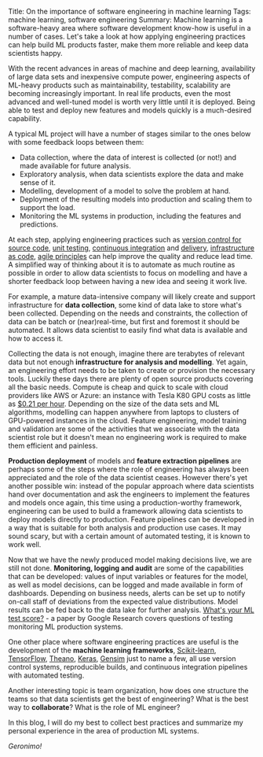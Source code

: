 Title: On the importance of software engineering in machine learning
Tags: machine learning, software engineering
Summary: Machine learning is a software-heavy area where software development know-how is useful in a number of cases. Let's take a look at how applying engineering practices can help build ML products faster, make them more reliable and keep data scientists happy.  

With the recent advances in areas of machine and deep learning, availability of large data sets and inexpensive compute 
power, engineering aspects of ML-heavy products such as maintainability, testability, scalability are becoming
increasingly important. In real life products, even the most advanced and well-tuned model is worth very little until it
is deployed. Being able to test and deploy new features and models quickly is a much-desired capability.

A typical ML project will have a number of stages similar to the ones below with some feedback
loops between them:

* Data collection, where the data of interest is collected (or not!) and made available for future analysis.
* Exploratory analysis, when data scientists explore the data and make sense of it.
* Modelling, development of a model to solve the problem at hand.
* Deployment of the resulting models into production and scaling them to support the load.
* Monitoring the ML systems in production, including the features and predictions.

At each step, applying engineering practices such as [version control for source code](https://martinfowler.com/bliki/VersionControlTools.html),
[unit testing](https://www.martinfowler.com/bliki/UnitTest.html), [continuous integration](https://martinfowler.com/articles/continuousIntegration.html)
 and [delivery](https://www.martinfowler.com/bliki/ContinuousDelivery.html), [infrastructure as code](https://www.martinfowler.com/bliki/InfrastructureAsCode.html), 
 [agile principles](http://agilemanifesto.org/) can help improve the quality and reduce lead time. A simplified way of 
thinking about it is to automate as much routine as possible in order to allow data scientists to focus on modelling and
have a shorter feedback loop between having a new idea and seeing it work live.

For example, a mature data-intensive company will likely create and support infrastructure for **data collection**, some
kind of data lake to store what's been collected. Depending on the needs and constraints, the collection of data can be
batch or (near)real-time, but first and foremost it should be automated. It allows data scientist to easily find what 
data is available and how to access it.

Collecting the data is not enough, imagine there are terabytes of relevant data but not enough **infrastructure for
analysis and modelling**. Yet again, an engineering effort needs to be taken to create or provision the necessary tools.
Luckily these days there are plenty of open source products covering all the basic needs. Compute is cheap and quick to
scale with cloud providers like AWS or Azure: an instance with Tesla K80 GPU costs as little as [$0.21 per hour](https://aws.amazon.com/ec2/spot/pricing/).
Depending on the size of the data sets and ML algorithms, modelling can happen anywhere from laptops to clusters of 
GPU-powered instances in the cloud. Feature engineering, model training and validation are some of the activities that
we associate with the data scientist role but it doesn't mean no engineering work is required to make them efficient
and painless.

**Production deployment** of models and **feature extraction pipelines** are perhaps some of the steps where the role of
engineering has always been appreciated and the role of the data scientist ceases. However there's yet another possible
win: instead of the popular approach where data scientists hand over documentation and ask the engineers to implement the
features and models once again, this time using a production-worthy framework, engineering can be used to build a
framework allowing data scientists to deploy models directly to production. Feature pipelines can be developed in a way
that is suitable for both analysis and production use cases. It may sound scary, but with a certain amount of automated
testing, it is known to work well.

Now that we have the newly produced model making decisions live, we are still not done. **Monitoring, logging and audit** are
some of the capabilities that can be developed: values of input variables or features for the model, as well as model 
decisions, can be logged and made available in form of dashboards. Depending on business needs, alerts can be set up to 
notify on-call staff of deviations from the expected value distributions. Model results can be fed back to the data lake 
for further analysis. [What's your ML test score?](https://research.google.com/pubs/pub45742.html) - a paper by Google Research
covers questions of testing monitoring ML production systems.

One other place where software engineering practices are useful is the development of the **machine learning frameworks**,
[Scikit-learn](http://scikit-learn.org/), [TensorFlow](https://www.tensorflow.org/), [Theano](http://deeplearning.net/software/theano/),
[Keras](keras.io), [Gensim](https://radimrehurek.com/gensim/) just to name a few, all use version control systems,
reproducible builds, and continuous integration pipelines with automated testing.

Another interesting topic is team organization, how does one structure the teams so that data scientists get the best of
engineering? What is the best way to **collaborate**? What is the role of ML engineer?

In this blog, I will do my best to collect best practices and summarize my personal experience in the area of production
ML systems.

_Geronimo!_
    